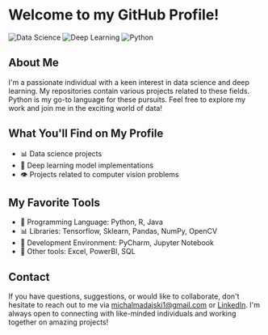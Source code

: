 # Welcome to my GitHub Profile!

![Data Science](https://img.shields.io/badge/Data%20Science-Enthusiast-brightgreen)
![Deep Learning](https://img.shields.io/badge/Deep%20Learning-Enthusiast-blue)
![Python](https://img.shields.io/badge/Python-Enthusiast-orange)

## About Me
I'm a passionate individual with a keen interest in data science and deep learning. 
My repositories contain various projects related to these fields.
Python is my go-to language for these pursuits.
Feel free to explore my work and join me in the exciting world of data!

## What You'll Find on My Profile

- 📊 Data science projects
- 🤖 Deep learning model implementations
- 👁️ Projects related to computer vision problems

## My Favorite Tools

- 🐍 Programming Language: Python, R, Java
- 📊 Libraries: Tensorflow, Sklearn, Pandas, NumPy, OpenCV
- 📓 Development Environment: PyCharm, Jupyter Notebook
- 🔨 Other tools: Excel, PowerBI, SQL
## Contact

If you have questions, suggestions, or would like to collaborate, don't hesitate to reach out to me via [michalmadajski1@gmail.com](michalmadajski1@gmail.com) or [LinkedIn](https://www.linkedin.com/in/micha%C5%82-madajski/).
I'm always open to connecting with like-minded individuals and working together on amazing projects!


